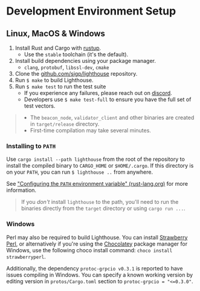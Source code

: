 # Development Environment Setup

## Linux, MacOS & Windows

1. Install Rust and Cargo with [rustup](https://rustup.rs/).
	- Use the `stable` toolchain (it's the default).
1. Install build dependencies using your package manager.
    - `clang`, `protobuf`, `libssl-dev`, `cmake`
1. Clone the [github.com/sigp/lighthouse](https://github.com/sigp/lighthouse)
   repository.
1. Run `$ make` to build Lighthouse.
1. Run `$ make test` to run the test suite
	- If you experience any failures, please reach out on
		[discord](https://discord.gg/cyAszAh).
	- Developers use `$ make test-full` to ensure you have the full set of
		test vectors.

> - The `beacon_node`, `validator_client` and other binaries are created in
>   `target/release` directory.
> - First-time compilation may take several minutes.

### Installing to `PATH`

Use `cargo install --path lighthouse` from the root of the repository to
install the compiled binary to `CARGO_HOME` or `$HOME/.cargo`. If this
directory is on your `PATH`, you can run `$ lighthouse ..` from anywhere.

 See ["Configuring the `PATH` environment
 variable" (rust-lang.org)](https://www.rust-lang.org/tools/install) for more information.

 > If you _don't_ install `lighthouse` to the path, you'll need to run the
 > binaries directly from the `target` directory or using `cargo run ...`.

### Windows

Perl may also be required to build Lighthouse. You can install [Strawberry
Perl](http://strawberryperl.com/), or alternatively if you're using the [Chocolatey](https://chocolatey.org/) package manager for Windows, use the following choco install command: `choco install strawberryperl`.

Additionally, the dependency `protoc-grpcio v0.3.1` is reported to have issues
compiling in Windows. You can specify a known working version by editing
version in `protos/Cargo.toml`  section to `protoc-grpcio = "<=0.3.0"`.
